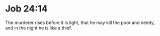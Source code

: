 # Job 24:14

The murderer rises before it is light, that he may kill the poor and needy, and in the night he is like a thief.
